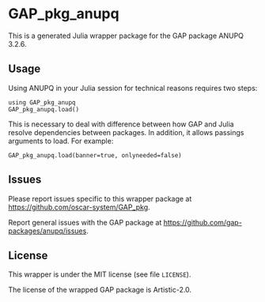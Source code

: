 # GAP_pkg_anupq

This is a generated Julia wrapper package for the GAP package ANUPQ 3.2.6.

## Usage

Using ANUPQ in your Julia session for technical reasons requires two steps:

    using GAP_pkg_anupq
    GAP_pkg_anupq.load()

This is necessary to deal with difference between how GAP and Julia
resolve dependencies between packages. In addition, it allows passings
arguments to load. For example:

    GAP_pkg_anupq.load(banner=true, onlyneeded=false)

## Issues

Please report issues specific to this wrapper package at <https://github.com/oscar-system/GAP_pkg>.

Report general issues with the GAP package at <https://github.com/gap-packages/anupq/issues>.

## License

This wrapper is under the MIT license (see file `LICENSE`).

The license of the wrapped GAP package is Artistic-2.0.
